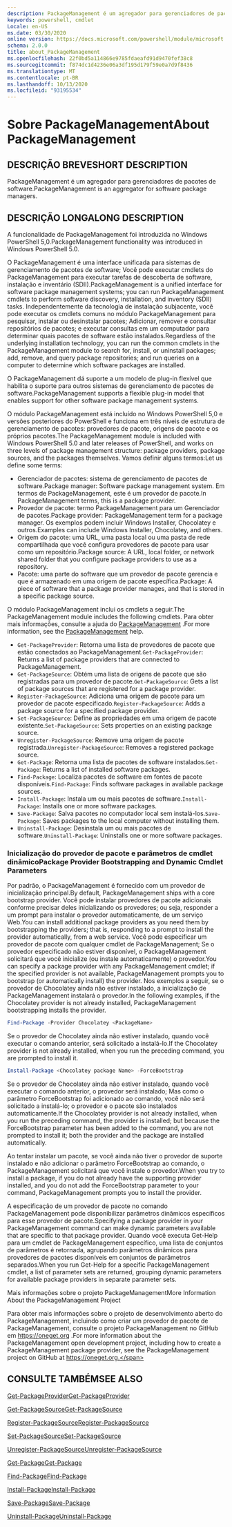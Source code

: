 ```yaml
---
description: PackageManagement é um agregador para gerenciadores de pacotes de software.
keywords: powershell, cmdlet
Locale: en-US
ms.date: 03/30/2020
online version: https://docs.microsoft.com/powershell/module/microsoft.powershell.core/about/about_packagemanagement?view=powershell-5.1&WT.mc_id=ps-gethelp
schema: 2.0.0
title: about_PackageManagement
ms.openlocfilehash: 22f0bd5a114866e9785fdaeafd91d9470fef38c8
ms.sourcegitcommit: f874dc1d4236e06a3df195d179f59e0a7d9f8436
ms.translationtype: MT
ms.contentlocale: pt-BR
ms.lasthandoff: 10/13/2020
ms.locfileid: "93195534"
---
```

# <a name="about-packagemanagement"></a><span data-ttu-id="899f2-104">Sobre PackageManagement</span><span class="sxs-lookup"><span data-stu-id="899f2-104">About PackageManagement</span></span>

## <a name="short-description"></a><span data-ttu-id="899f2-105">DESCRIÇÃO BREVE</span><span class="sxs-lookup"><span data-stu-id="899f2-105">SHORT DESCRIPTION</span></span>
<span data-ttu-id="899f2-106">PackageManagement é um agregador para gerenciadores de pacotes de software.</span><span class="sxs-lookup"><span data-stu-id="899f2-106">PackageManagement is an aggregator for software package managers.</span></span>

## <a name="long-description"></a><span data-ttu-id="899f2-107">DESCRIÇÃO LONGA</span><span class="sxs-lookup"><span data-stu-id="899f2-107">LONG DESCRIPTION</span></span>

<span data-ttu-id="899f2-108">A funcionalidade de PackageManagement foi introduzida no Windows PowerShell 5,0.</span><span class="sxs-lookup"><span data-stu-id="899f2-108">PackageManagement functionality was introduced in Windows PowerShell 5.0.</span></span>

<span data-ttu-id="899f2-109">O PackageManagement é uma interface unificada para sistemas de gerenciamento de pacotes de software; Você pode executar cmdlets do PackageManagement para executar tarefas de descoberta de software, instalação e inventário (SDII).</span><span class="sxs-lookup"><span data-stu-id="899f2-109">PackageManagement is a unified interface for software package management systems; you can run PackageManagement cmdlets to perform software discovery, installation, and inventory (SDII) tasks.</span></span> <span data-ttu-id="899f2-110">Independentemente da tecnologia de instalação subjacente, você pode executar os cmdlets comuns no módulo PackageManagement para pesquisar, instalar ou desinstalar pacotes; Adicionar, remover e consultar repositórios de pacotes; e executar consultas em um computador para determinar quais pacotes de software estão instalados.</span><span class="sxs-lookup"><span data-stu-id="899f2-110">Regardless of the underlying installation technology, you can run the common cmdlets in the PackageManagement module to search for, install, or uninstall packages; add, remove, and query package repositories; and run queries on a computer to determine which software packages are installed.</span></span>

<span data-ttu-id="899f2-111">O PackageManagement dá suporte a um modelo de plug-in flexível que habilita o suporte para outros sistemas de gerenciamento de pacotes de software.</span><span class="sxs-lookup"><span data-stu-id="899f2-111">PackageManagement supports a flexible plug-in model that enables support for other software package management systems.</span></span>

<span data-ttu-id="899f2-112">O módulo PackageManagement está incluído no Windows PowerShell 5,0 e versões posteriores do PowerShell e funciona em três níveis de estrutura de gerenciamento de pacotes: provedores de pacote, origens de pacote e os próprios pacotes.</span><span class="sxs-lookup"><span data-stu-id="899f2-112">The PackageManagement module is included with Windows PowerShell 5.0 and later releases of PowerShell, and works on three levels of package management structure: package providers, package sources, and the packages themselves.</span></span> <span data-ttu-id="899f2-113">Vamos definir alguns termos:</span><span class="sxs-lookup"><span data-stu-id="899f2-113">Let us define some terms:</span></span>

- <span data-ttu-id="899f2-114">Gerenciador de pacotes: sistema de gerenciamento de pacotes de software.</span><span class="sxs-lookup"><span data-stu-id="899f2-114">Package manager: Software package management system.</span></span> <span data-ttu-id="899f2-115">Em termos de PackageManagement, este é um provedor de pacote.</span><span class="sxs-lookup"><span data-stu-id="899f2-115">In PackageManagement terms, this is a package provider.</span></span>
- <span data-ttu-id="899f2-116">Provedor de pacote: termo PackageManagement para um Gerenciador de pacotes.</span><span class="sxs-lookup"><span data-stu-id="899f2-116">Package provider: PackageManagement term for a package manager.</span></span> <span data-ttu-id="899f2-117">Os exemplos podem incluir Windows Installer, Chocolatey e outros.</span><span class="sxs-lookup"><span data-stu-id="899f2-117">Examples can include Windows Installer, Chocolatey, and others.</span></span>
- <span data-ttu-id="899f2-118">Origem do pacote: uma URL, uma pasta local ou uma pasta de rede compartilhada que você configura provedores de pacote para usar como um repositório.</span><span class="sxs-lookup"><span data-stu-id="899f2-118">Package source: A URL, local folder, or network shared folder that you configure package providers to use as a repository.</span></span>
- <span data-ttu-id="899f2-119">Pacote: uma parte do software que um provedor de pacote gerencia e que é armazenado em uma origem de pacote específica.</span><span class="sxs-lookup"><span data-stu-id="899f2-119">Package: A piece of software that a package provider manages, and that is stored in a specific package source.</span></span>

<span data-ttu-id="899f2-120">O módulo PackageManagement inclui os cmdlets a seguir.</span><span class="sxs-lookup"><span data-stu-id="899f2-120">The PackageManagement module includes the following cmdlets.</span></span> <span data-ttu-id="899f2-121">Para obter mais informações, consulte a ajuda do [PackageManagement](/powershell/module/packagemanagement) .</span><span class="sxs-lookup"><span data-stu-id="899f2-121">For more information, see the [PackageManagement](/powershell/module/packagemanagement) help.</span></span>

- <span data-ttu-id="899f2-122">`Get-PackageProvider`: Retorna uma lista de provedores de pacote que estão conectados ao PackageManagement.</span><span class="sxs-lookup"><span data-stu-id="899f2-122">`Get-PackageProvider`: Returns a list of package providers that are  connected to PackageManagement.</span></span>
- <span data-ttu-id="899f2-123">`Get-PackageSource`: Obtém uma lista de origens de pacote que são registradas para um provedor de pacote.</span><span class="sxs-lookup"><span data-stu-id="899f2-123">`Get-PackageSource`: Gets a list of package sources that are registered for a package provider.</span></span>
- <span data-ttu-id="899f2-124">`Register-PackageSource`: Adiciona uma origem de pacote para um provedor de pacote especificado.</span><span class="sxs-lookup"><span data-stu-id="899f2-124">`Register-PackageSource`: Adds a package source for a specified package provider.</span></span>
- <span data-ttu-id="899f2-125">`Set-PackageSource`: Define as propriedades em uma origem de pacote existente.</span><span class="sxs-lookup"><span data-stu-id="899f2-125">`Set-PackageSource`: Sets properties on an existing package source.</span></span>
- <span data-ttu-id="899f2-126">`Unregister-PackageSource`: Remove uma origem de pacote registrada.</span><span class="sxs-lookup"><span data-stu-id="899f2-126">`Unregister-PackageSource`: Removes a registered package source.</span></span>
- <span data-ttu-id="899f2-127">`Get-Package`: Retorna uma lista de pacotes de software instalados.</span><span class="sxs-lookup"><span data-stu-id="899f2-127">`Get-Package`: Returns a list of installed software packages.</span></span>
- <span data-ttu-id="899f2-128">`Find-Package`: Localiza pacotes de software em fontes de pacote disponíveis.</span><span class="sxs-lookup"><span data-stu-id="899f2-128">`Find-Package`: Finds software packages in available package sources.</span></span>
- <span data-ttu-id="899f2-129">`Install-Package`: Instala um ou mais pacotes de software.</span><span class="sxs-lookup"><span data-stu-id="899f2-129">`Install-Package`: Installs one or more software packages.</span></span>
- <span data-ttu-id="899f2-130">`Save-Package`: Salva pacotes no computador local sem instalá-los.</span><span class="sxs-lookup"><span data-stu-id="899f2-130">`Save-Package`: Saves packages to the local computer without installing them.</span></span>
- <span data-ttu-id="899f2-131">`Uninstall-Package`: Desinstala um ou mais pacotes de software.</span><span class="sxs-lookup"><span data-stu-id="899f2-131">`Uninstall-Package`: Uninstalls one or more software packages.</span></span>

### <a name="package-provider-bootstrapping-and-dynamic-cmdlet-parameters"></a><span data-ttu-id="899f2-132">Inicialização do provedor de pacote e parâmetros de cmdlet dinâmico</span><span class="sxs-lookup"><span data-stu-id="899f2-132">Package Provider Bootstrapping and Dynamic Cmdlet Parameters</span></span>

<span data-ttu-id="899f2-133">Por padrão, o PackageManagement é fornecido com um provedor de inicialização principal.</span><span class="sxs-lookup"><span data-stu-id="899f2-133">By default, PackageManagement ships with a core bootstrap provider.</span></span> <span data-ttu-id="899f2-134">Você pode instalar provedores de pacote adicionais conforme precisar deles inicializando os provedores; ou seja, responder a um prompt para instalar o provedor automaticamente, de um serviço Web.</span><span class="sxs-lookup"><span data-stu-id="899f2-134">You can install additional package providers as you need them by bootstrapping the providers; that is, responding to a prompt to install the provider automatically, from a web service.</span></span> <span data-ttu-id="899f2-135">Você pode especificar um provedor de pacote com qualquer cmdlet de PackageManagement; Se o provedor especificado não estiver disponível, o PackageManagement solicitará que você inicialize (ou instale automaticamente) o provedor.</span><span class="sxs-lookup"><span data-stu-id="899f2-135">You can specify a package provider with any PackageManagement cmdlet; if the specified provider is not available, PackageManagement prompts you to bootstrap (or automatically install) the provider.</span></span> <span data-ttu-id="899f2-136">Nos exemplos a seguir, se o provedor de Chocolatey ainda não estiver instalado, a inicialização de PackageManagement instalará o provedor.</span><span class="sxs-lookup"><span data-stu-id="899f2-136">In the following examples, if the Chocolatey provider is not already installed, PackageManagement bootstrapping installs the provider.</span></span>

```powershell
Find-Package -Provider Chocolatey <PackageName>
```

<span data-ttu-id="899f2-137">Se o provedor de Chocolatey ainda não estiver instalado, quando você executar o comando anterior, será solicitado a instalá-lo.</span><span class="sxs-lookup"><span data-stu-id="899f2-137">If the Chocolatey provider is not already installed, when you run the preceding command, you are prompted to install it.</span></span>

```powershell
Install-Package <Chocolatey package Name> -ForceBootstrap
```

<span data-ttu-id="899f2-138">Se o provedor de Chocolatey ainda não estiver instalado, quando você executar o comando anterior, o provedor será instalado; Mas como o parâmetro ForceBootstrap foi adicionado ao comando, você não será solicitado a instalá-lo; o provedor e o pacote são instalados automaticamente.</span><span class="sxs-lookup"><span data-stu-id="899f2-138">If the Chocolatey provider is not already installed, when you run the preceding command, the provider is installed; but because the ForceBootstrap parameter has been added to the command, you are not prompted to install it; both the provider and the package are installed automatically.</span></span>

<span data-ttu-id="899f2-139">Ao tentar instalar um pacote, se você ainda não tiver o provedor de suporte instalado e não adicionar o parâmetro ForceBootstrap ao comando, o PackageManagement solicitará que você instale o provedor.</span><span class="sxs-lookup"><span data-stu-id="899f2-139">When you try to install a package, if you do not already have the supporting provider installed, and you do not add the ForceBootstrap parameter to your command, PackageManagement prompts you to install the provider.</span></span>

<span data-ttu-id="899f2-140">A especificação de um provedor de pacote no comando PackageManagement pode disponibilizar parâmetros dinâmicos específicos para esse provedor de pacote.</span><span class="sxs-lookup"><span data-stu-id="899f2-140">Specifying a package provider in your PackageManagement command can make dynamic parameters available that are specific to that package provider.</span></span> <span data-ttu-id="899f2-141">Quando você executa Get-Help para um cmdlet de PackageManagement específico, uma lista de conjuntos de parâmetros é retornada, agrupando parâmetros dinâmicos para provedores de pacotes disponíveis em conjuntos de parâmetros separados.</span><span class="sxs-lookup"><span data-stu-id="899f2-141">When you run Get-Help for a specific PackageManagement cmdlet, a list of parameter sets are returned, grouping dynamic parameters for available package providers in separate parameter sets.</span></span>

<span data-ttu-id="899f2-142">Mais informações sobre o projeto PackageManagement</span><span class="sxs-lookup"><span data-stu-id="899f2-142">More Information About the PackageManagement Project</span></span>

<span data-ttu-id="899f2-143">Para obter mais informações sobre o projeto de desenvolvimento aberto do PackageManagement, incluindo como criar um provedor de pacote de PackageManagement, consulte o projeto PackageManagement no GitHub em https://oneget.org .</span><span class="sxs-lookup"><span data-stu-id="899f2-143">For more information about the PackageManagement open development project, including how to create a PackageManagement package provider, see the PackageManagement project on GitHub at https://oneget.org.</span></span>

## <a name="see-also"></a><span data-ttu-id="899f2-144">CONSULTE TAMBÉM</span><span class="sxs-lookup"><span data-stu-id="899f2-144">SEE ALSO</span></span>

[<span data-ttu-id="899f2-145">Get-PackageProvider</span><span class="sxs-lookup"><span data-stu-id="899f2-145">Get-PackageProvider</span></span>](xref:PackageManagement.Get-PackageProvider)

[<span data-ttu-id="899f2-146">Get-PackageSource</span><span class="sxs-lookup"><span data-stu-id="899f2-146">Get-PackageSource</span></span>](xref:PackageManagement.Get-PackageSource)

[<span data-ttu-id="899f2-147">Register-PackageSource</span><span class="sxs-lookup"><span data-stu-id="899f2-147">Register-PackageSource</span></span>](xref:PackageManagement.Register-PackageSource)

[<span data-ttu-id="899f2-148">Set-PackageSource</span><span class="sxs-lookup"><span data-stu-id="899f2-148">Set-PackageSource</span></span>](xref:PackageManagement.Set-PackageSource)

[<span data-ttu-id="899f2-149">Unregister-PackageSource</span><span class="sxs-lookup"><span data-stu-id="899f2-149">Unregister-PackageSource</span></span>](xref:PackageManagement.Unregister-PackageSource)

[<span data-ttu-id="899f2-150">Get-Package</span><span class="sxs-lookup"><span data-stu-id="899f2-150">Get-Package</span></span>](xref:PackageManagement.Get-Package)

[<span data-ttu-id="899f2-151">Find-Package</span><span class="sxs-lookup"><span data-stu-id="899f2-151">Find-Package</span></span>](xref:PackageManagement.Find-Package)

[<span data-ttu-id="899f2-152">Install-Package</span><span class="sxs-lookup"><span data-stu-id="899f2-152">Install-Package</span></span>](xref:PackageManagement.Install-Package)

[<span data-ttu-id="899f2-153">Save-Package</span><span class="sxs-lookup"><span data-stu-id="899f2-153">Save-Package</span></span>](xref:PackageManagement.Save-Package)

[<span data-ttu-id="899f2-154">Uninstall-Package</span><span class="sxs-lookup"><span data-stu-id="899f2-154">Uninstall-Package</span></span>](xref:PackageManagement.Uninstall-Package)
